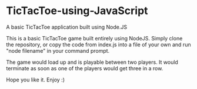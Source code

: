 # TicTacToe-using-JavaScript
A basic TicTacToe application built using Node.JS

This is a basic TicTacToe game built entirely using NodeJS. Simply clone the repository, or copy the code from index.js into a file of your own and 
run "node filename" in your command prompt.

The game would load up and is playable between two players. It would terminate as soon as one of the players would get three in a row.

Hope you like it. Enjoy :)
